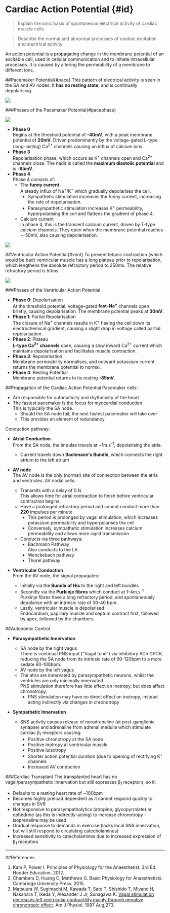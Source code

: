 # Cardiac Action Potential {#id}

> Explain the ionic basis of spontaneous electrical activity of cardiac muscle cells

<!--></!-->

> Describe the normal and abnormal processes of cardiac excitation and electrical activity        

An action potential is a propagating change in the membrane potential of an excitable cell, used in cellular communication and to initiate intracellular processes. It is caused by altering the permeability of a membrane to different ions.

##Pacemaker Potential{#pace}
This pattern of electrical activity is seen in the SA and AV nodes. It  **has no resting state**, and is continually depolarising.

<img src="resources\pacemaker-currents.svg">

###Phases of the Pacemaker Potential{#pacephase}

<img src="resources\pacemaker-phases.svg">

* **Phase 0**  
  Begins at the threshold potential of **-40mV**, with a peak membrane potential of **20mV**. Driven predominantly by the voltage-gated L-type (long-lasting) Ca<sup>2+</sup> channels causing an influx of calcium ions. 
* **Phase 3**  
  Repolarisation phase, which occurs as K<sup>+</sup> channels open and Ca<sup>2+</sup> channels close. The nadir is called the **maximum diastolic potential** and is -**65mV**.
* **Phase 4**  
  Phase 4 consists of:
    * The **funny current**  
    A steady influx of Na<sup>+</sup>/K<sup>+</sup> which gradually depolarises the cell.
      * Sympathetic stimulation increases the funny current, increasing the rate of depolarisation.
      * Parasympathetic stimulation increases K<sup>+</sup> permeability, hyperpolarising the cell and flattens the gradient of phase 4.
    * Calcium current  
    In phase 4, this is the transient calcium current, driven by T-type calcium channels. They open when the membrane potential reaches ~-50mV, also causing depolarisation.

<img src="resources\pacemaker-shifts.svg">


##Ventricular Action Potential{#vent}
To prevent tetanic contraction (which would be bad) ventricular muscle has a long plateau prior to repolarisation, which lengthens the absolute refractory period to 250ms. The relative refractory period is 50ms.

<img src="resources\ventricular-ap.svg">


###Phases of the Ventricular Action Potential
* **Phase 0**: Depolarisation  
  At the threshold potential, voltage-gated **fast-Na<sup>+</sup>** channels open briefly, causing depolarisation. The membrane potential peaks at **30mV**.
* **Phase 1**: Partial Repolarisation  
  The closure of Na<sup>+</sup> channels results in K<sup>+</sup> fleeing the cell down its electrochemical gradient, causing a slight drop in voltage called partial repolarisation.
* **Phase 2**: Plateau  
  **L-type Ca<sup>2+</sup> channels** open, causing a slow inward Ca<sup>2+</sup> current which maintains depolarisation and facilitates muscle contraction.
* **Phase 3**: Repolarisation  
  Membrane permeability normalises, and outward potassium current returns the membrane potential to normal.
* **Phase 4**: Resting Potential  
  Membrane potential returns to its resting **-85mV**.

##Propagation of the Cardiac Action Potential
Pacemaker cells:
* Are responsible for automaticity and rhythmicity of the heart
* The fastest pacemaker is the focus for myocardial conduction  
This is typically the SA node.
  * Should the SA node fail, the next fastest pacemaker will take over
  * This provides an element of redundancy

Conduction pathway:
* **Atrial Conduction**  
  From the SA node, the impulse travels at ~1m.s<sup>-1</sup>, depolarising the atria.
  * Current travels down **Bachmann's Bundle**, which connects the right atrium to the left atrium


* **AV node**  
  The AV node is the only (normal) site of connection between the atria and ventricles. AV nodal cells:
  * Transmits with a delay of 0.1s  
  This allows time for atrial contraction to finish before ventricular contraction begins.
  * Have a prolonged refractory period and cannot conduct more than **220** impulses per minute
    * This period is prolonged by vagal stimulation, which increases potassium permeability and hyperpolarises the cell
    * Conversely, sympathetic stimulation increases calcium permeability and allows more rapid transmission
  * Conducts via three pathways:
    * Bachmann Pathway  
    Also conducts to the LA.
    * Wenckebach pathway
    * Thorel pathway


* **Ventricular Conduction**  
  From the AV node, the signal propagates:
  * Initially via the **Bundle of His** to the right and left bundles
  * Secondly via the **Purkinje fibres** which conduct at 1-4m.s<sup>-1</sup>  
  Purkinje fibres have a long refractory period, and spontaneously depolarise with an intrinsic rate of 30-40 bpm.
  * Lastly, ventricular muscle is depolarised  
  Endocardium, papillary muscle and septum contract first, followed by apex, followed by the chambers.


##Autonomic Control
* **Parasympathetic Innervation**  
    * SA node by the right vagus  
    There is continual PNS input ("Vagal tone") via inhibitory ACh GPCR, reducing the SA node from its intrinsic rate of 90-120bpm to a more sedate 60-100bpm.
    * AV node by the left vagus
    * The atria are innervated by parasympathetic neurons, whilst the ventricles are only minimally innervated  
    PNS stimulation therefore has little effect on inotropy, but does affect chronotropy.
      * PNS stimulation may have no direct effect on inotropy, instead acting indirectly via changes in chronotropy


* **Sympathetic Innervation**  
    * SNS activity causes release of noradrenaline (at post-ganglionic synapse) and adrenaline from adrenal medulla which stimulate cardiac β<sub>1</sub> receptors causing:
        * Positive chronotropy at the SA node
        * Positive inotropy at ventricular muscle
        * Positive luisotropy
        * Shorter action potential duration (due to opening of rectifying K<sup>+</sup> channels
        * Increased AV conduction

###Cardiac Transplant
The transplanted heart has no vagal/parasympathetic innervation but still expresses β<sub>1</sub> receptors, so it:
* Defaults to a resting heart rate of ~100bpm
* Becomes highly preload dependent as it cannot respond quickly to changes in SVR
* Not responsive to parasympatholytics (atropine, glycopyrrolate) or ephedrine (as this is indirectly-acting) to increase chronotropy - isoprenaline may be used
* Gradual response to demands in exercise (lacks local SNS innervation, but will still respond to circulating catecholamines)
* Increased sensitivity to catecholamines due to increased expression of β<sub>1</sub> receptors

---
##References
1. Kam P, Power I. Principles of Physiology for the Anaesthetist. 3rd Ed. Hodder Education. 2012.
2. Chambers D, Huang C, Matthews G. Basic Physiology for Anaesthetists. Cambridge University Press. 2015.
3. Matsuura W, Sugimachi M, Kawada T, Sato T, Shishido T, Miyano H, Nakahara T, Ikeda Y, Alexander J Jr, Sunagawa K. [Vagal stimulation decreases left ventricular contractility mainly through negative chronotropic effect](http://ajpheart.physiology.org/content/273/2/H534.long). Am J Physiol. 1997 Aug;273.